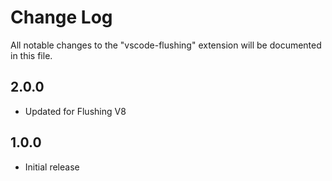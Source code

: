 # Change Log

All notable changes to the "vscode-flushing" extension will be documented in this file.

## 2.0.0

- Updated for Flushing V8

## 1.0.0

- Initial release

